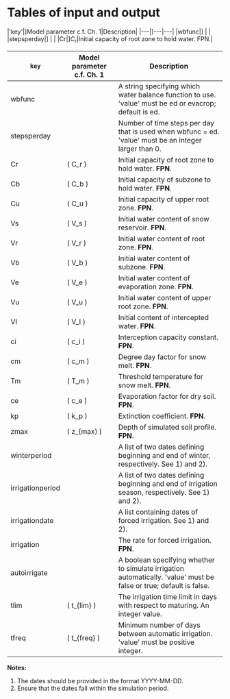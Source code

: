 # Tables of input and output


|'key'|]Model parameter c.f. Ch. 1|Description|
|---|]---|---|
|wbfunc|]   |   |
|stepsperday|]   |   |
|Cr|]$C_r$|Initial capacity of root zone to hold water. FPN.|

| `key`          | Model parameter c.f. Ch. 1 | Description                                                                                                     |
|----------------|----------------------------|-----------------------------------------------------------------------------------------------------------------|
| wbfunc         |                            | A string specifying which water balance function to use. 'value' must be ed or evacrop; default is ed.         |
| stepsperday    |                            | Number of time steps per day that is used when wbfunc = ed. 'value' must be an integer larger than 0.           |
| Cr             | \( C_r \)                  | Initial capacity of root zone to hold water. **FPN**.                                                           |
| Cb             | \( C_b \)                  | Initial capacity of subzone to hold water. **FPN**.                                                             |
| Cu             | \( C_u \)                  | Initial capacity of upper root zone. **FPN**.                                                                   |
| Vs             | \( V_s \)                  | Initial water content of snow reservoir. **FPN**.                                                               |
| Vr             | \( V_r \)                  | Initial water content of root zone. **FPN**.                                                                    |
| Vb             | \( V_b \)                  | Initial water content of subzone. **FPN**.                                                                      |
| Ve             | \( V_e \)                  | Initial water content of evaporation zone. **FPN**.                                                             |
| Vu             | \( V_u \)                  | Initial water content of upper root zone. **FPN**.                                                              |
| VI             | \( V_I \)                  | Initial content of intercepted water. **FPN**.                                                                  |
| ci             | \( c_i \)                  | Interception capacity constant. **FPN**.                                                                        |
| cm             | \( c_m \)                  | Degree day factor for snow melt. **FPN**.                                                                       |
| Tm             | \( T_m \)                  | Threshold temperature for snow melt. **FPN**.                                                                   |
| ce             | \( c_e \)                  | Evaporation factor for dry soil. **FPN**.                                                                       |
| kp             | \( k_p \)                  | Extinction coefficient. **FPN**.                                                                                |
| zmax           | \( z_{max} \)              | Depth of simulated soil profile. **FPN**.                                                                       |
| winterperiod   |                            | A list of two dates defining beginning and end of winter, respectively. See 1) and 2).                          |
| irrigationperiod |                          | A list of two dates defining beginning and end of irrigation season, respectively. See 1) and 2).               |
| irrigationdate |                            | A list containing dates of forced irrigation. See 1) and 2).                                                    |
| irrigation     |                            | The rate for forced irrigation. **FPN**.                                                                        |
| autoirrigate   |                            | A boolean specifying whether to simulate irrigation automatically. 'value' must be false or true; default is false.|
| tlim           | \( t_{lim} \)              | The irrigation time limit in days with respect to maturing. An integer value.                                   |
| tfreq          | \( t_{freq} \)             | Minimum number of days between automatic irrigation. 'value' must be positive integer.                          |

**Notes:**

1) The dates should be provided in the format YYYY-MM-DD.
2) Ensure that the dates fall within the simulation period.

